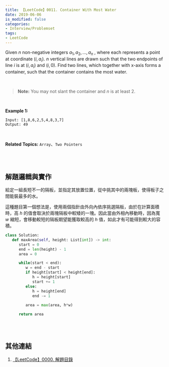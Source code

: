 ```yaml
---
title: 【LeetCode】0011. Container With Most Water
date: 2019-06-06
is_modified: false
categories:
- Interview/Problemset
tags:
- LeetCode
--- 
```


Given  _n_  non-negative integers  $a_1, a_2, ...,  a_n$ , where each represents a point at coordinate $(i,  a_i)$.  _n_  vertical lines are drawn such that the two endpoints of line  _i_  is at $(i,  a_i)$ and $(i,  0)$. Find two lines, which together with x-axis forms a container, such that the container contains the most water.

<!--more-->
<br>

> **Note:** You may not slant the container and  _n_  is at least 2.

<br>

**Example 1:**
```
Input: [1,8,6,2,5,4,8,3,7]
Output: 49
```

<br>

**Related Topics:** `Array`、`Two Pointers`

<br><br>

## 解題邏輯與實作
給定一組長短不一的隔板，並指定其放置位置，從中挑其中的兩塊板，使得板子之間能裝最多的水。
<br>

這種題目第一個想法是，使用兩個指針由外向內依序挑選隔板，由於在計算面積時，高  _h_ 的值會取決於兩塊隔板中較矮的一塊。因此當由外相內移動時，因為寬 _w_ 縮短，會移動較短的隔板期望能獲取較高的 _h_ 值，如此才有可能得到較大的容積。

```python
class Solution:
   def maxArea(self, height: List[int]) -> int:
      start = 0 
      end = len(height) - 1
      area = 0

      while(start < end):
         w = end - start
         if height[start] < height[end]:
            h = height[start]
            start += 1 
         else:
            h = height[end]
            end -= 1 
                        
         area = max(area, h*w)

      return area
```

<br><br>

## 其他連結
1. [【LeetCode】0000. 解題目錄](/LeetCode-0000-Contents/)